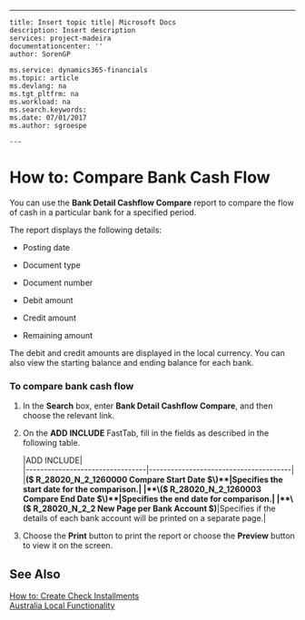 ---
    title: Insert topic title| Microsoft Docs
    description: Insert description
    services: project-madeira
    documentationcenter: ''
    author: SorenGP

    ms.service: dynamics365-financials
    ms.topic: article
    ms.devlang: na
    ms.tgt_pltfrm: na
    ms.workload: na
    ms.search.keywords:
    ms.date: 07/01/2017
    ms.author: sgroespe

    ---
# How to: Compare Bank Cash Flow
You can use the **Bank Detail Cashflow Compare** report to compare the flow of cash in a particular bank for a specified period.  
  
 The report displays the following details:  
  
-   Posting date  
  
-   Document type  
  
-   Document number  
  
-   Debit amount  
  
-   Credit amount  
  
-   Remaining amount  
  
 The debit and credit amounts are displayed in the local currency. You can also view the starting balance and ending balance for each bank.  
  
### To compare bank cash flow  
  
1.  In the **Search** box, enter **Bank Detail Cashflow Compare**, and then choose the relevant link.  
  
2.  On the **ADD INCLUDE<!--[!INCLUDE[bp_optionsheading](../../includes/bp_optionsheading_md.md)]-->** FastTab, fill in the fields as described in the following table.  
  
    |ADD INCLUDE<!--[!INCLUDE[bp_tablefield](../../includes/bp_tabledescription_md.md)]-->|  
    |---------------------------------|---------------------------------------|  
    |**\($ R\_28020\_N\_2\_1260000 Compare Start Date $\)**|Specifies the start date for the comparison.|  
    |**\($ R\_28020\_N\_2\_1260003 Compare End Date $\)**|Specifies the end date for comparison.|  
    |**\($ R\_28020\_N\_2\_2 New Page per Bank Account $\)**|Specifies if the details of each bank account will be printed on a separate page.|  
  
3.  Choose the **Print** button to print the report or choose the **Preview** button to view it on the screen.  
  
## See Also  
 [How to: Create Check Installments](../FullExperience/how-to-create-check-installments.md)   
 [Australia Local Functionality](../FullExperience/australia-local-functionality.md)